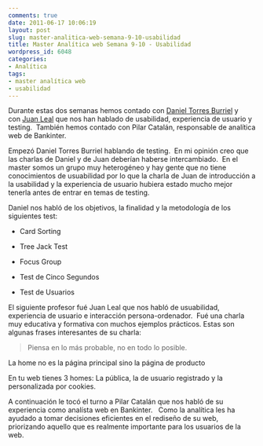 ```yaml
---
comments: true
date: 2011-06-17 10:06:19
layout: post
slug: master-analitica-web-semana-9-10-usabilidad
title: Master Analítica web Semana 9-10 - Usabilidad
wordpress_id: 6048
categories:
- Analítica
tags:
- master analítica web
- usabilidad
---
```




Durante estas dos semanas hemos contado con [Daniel Torres Burriel](http://www.linkedin.com/in/torresburriel) y con [Juan Leal](http://www.linkedin.com/in/seisdeagosto) que nos han hablado de usabilidad, experiencia de usuario y testing.  También hemos contado con Pilar Catalán, responsable de analítica web de Bankinter.

Empezó Daniel Torres Burriel hablando de testing.  En mi opinión creo que las charlas de Daniel y de Juan deberían haberse intercambiado.  En el master somos un grupo muy heterogéneo y hay gente que no tiene conocimientos de usuabilidad por lo que la charla de Juan de introducción a la usabilidad y la experiencia de usuario hubiera estado mucho mejor tenerla antes de entrar en temas de testing.

Daniel nos habló de los objetivos, la finalidad y la metodología de los siguientes test:



	
  * Card Sorting

	
  * Tree Jack Test

	
  * Focus Group

	
  * Test de Cinco Segundos

	
  * Test de Usuarios


El siguiente profesor fué Juan Leal que nos habló de usuabilidad, experiencia de usuario e interacción persona-ordenador.  Fué una charla muy educativa y formativa con muchos ejemplos prácticos. Estas son algunas frases interesantes de su charla:


> Piensa en lo más probable, no en todo lo posible.

La home no es la página principal sino la página de producto

En tu web tienes 3 homes: La pública, la de usuario registrado y la personalizada por cookies.




A continuación le tocó el turno a Pilar Catalán que nos habló de su experiencia como analísta web en Bankinter.   Como la analítica les ha ayudado a tomar decisiones eficientes en el rediseño de su web, priorizando aquello que es realmente importante para los usuarios de la web.


